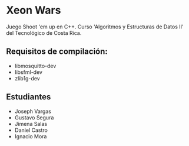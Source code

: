 # Xeon Wars
Juego Shoot 'em up en C++. Curso 'Algoritmos y Estructuras de Datos II' del Tecnológico de Costa Rica.

## Requisitos de compilación:
- libmosquitto-dev
- libsfml-dev
- zlib1g-dev

## Estudiantes
- Joseph Vargas
- Gustavo Segura
- Jimena Salas
- Daniel Castro
- Ignacio Mora
